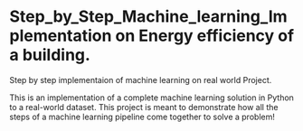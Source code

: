 # Step_by_Step_Machine_learning_Implementation on Energy efficiency of a building.

Step by step implementaion of machine learning on real world Project.

This is an implementation of a complete machine learning solution in Python to a real-world dataset. This project is meant to demonstrate how all the steps of a machine learning pipeline come together to solve a problem!
